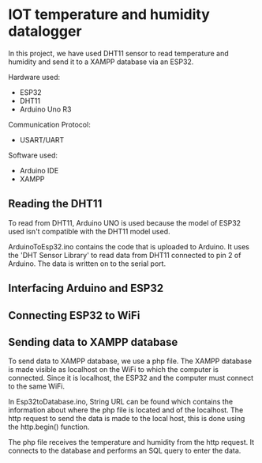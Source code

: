 # IOT temperature and humidity datalogger 

In this project, we have used DHT11 sensor to read temperature and humidity and send it to a XAMPP database via an ESP32.

Hardware used:
- ESP32
- DHT11
- Arduino Uno R3

Communication Protocol:
- USART/UART

Software used:
- Arduino IDE
- XAMPP

## Reading the DHT11
To read from DHT11, Arduino UNO is used because the model of ESP32 used isn't compatible with the DHT11 model used.

ArduinoToEsp32.ino contains the code that is uploaded to Arduino. It uses the 'DHT Sensor Library' to read data from DHT11 connected to pin 2 of Arduino. The data is written on to the serial port.

## Interfacing Arduino and ESP32

## Connecting ESP32 to WiFi

## Sending data to XAMPP database
To send data to XAMPP database, we use a php file. The XAMPP database is made visible as localhost on the WiFi to which the computer is connected. Since it is localhost, the ESP32 and the computer must connect to the same WiFi.

In Esp32toDatabase.ino, String URL can be found which contains the information about where the php file is located and of the localhost. The http request to send the data is made to the local host, this is done using the http.begin() function.

The php file receives the temperature and humidity from the http request. It connects to the database and performs an SQL query to enter the data. 
